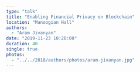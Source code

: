 ```yaml
---
type: "talk"
title: "Enabling Financial Privacy on Blockchain"
location: "Manoogian Hall"
authors:
  - "Aram Jivanyan"
date: "2019-11-23 10:20:00"
duration: 40
single: true
photos:
  - "../../2018/authors/photos/aram-jivanyan.jpg"
---
```

